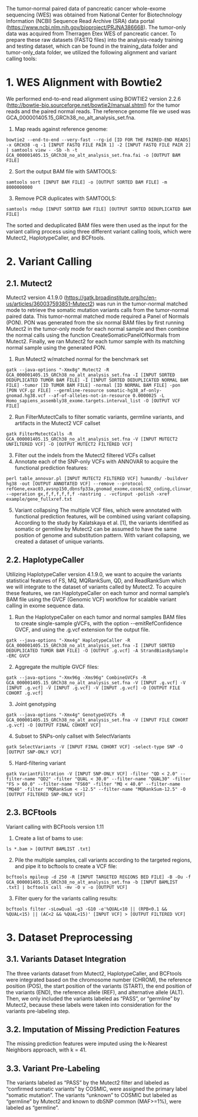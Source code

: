 The tumor-normal paired data of pancreatic cancer whole-exome sequencing (WES) was obtained from National Center for Biotechnology Information (NCBI) Sequence Read Archive (SRA) data portal (https://www.ncbi.nlm.nih.gov/bioproject/PRJNA386668). The tumor-only data was acquired from Therragen Etex WES of pancreatic cancer. 
To prepare these raw datasets (FASTQ files) into the analysis-ready training and testing dataset, which can be found in the training_data folder and tumor-only_data folder, we utilized the following alignment and variant calling tools:

# 1.	WES Alignment with Bowtie2
We performed end-to-end read alignment using BOWTIE2 version 2.2.6 (http://bowtie-bio.sourceforge.net/bowtie2/manual.shtml) for the tumor reads and the paired normal reads. The reference genome file we used was GCA_000001405.15_GRCh38_no_alt_analysis_set.fna.

1)	Map reads against reference genome:
```
bowtie2 --end-to-end --very-fast --rg-id [ID FOR THE PAIRED-END READS] -x GRCH38 -q -1 [INPUT FASTQ FILE PAIR 1] -2 [INPUT FASTQ FILE PAIR 2] | samtools view - -Sb -h -t GCA_000001405.15_GRCh38_no_alt_analysis_set.fna.fai -o [OUTPUT BAM FILE]
```

2)	Sort the output BAM file with SAMTOOLS:
```
samtools sort [INPUT BAM FILE] -o [OUTPUT SORTED BAM FILE] -m 8000000000
```

3)	Remove PCR duplicates with SAMTOOLS:
```
samtools rmdup [INPUT SORTED BAM FILE] [OUTPUT SORTED DEDUPLICATED BAM FILE]
```
The sorted and deduplicated BAM files were then used as the input for the variant calling process using three different variant calling tools, which were Mutect2, HaplotypeCaller, and BCFtools.

# 2.	Variant Calling
## 2.1.	Mutect2 
Mutect2 version 4.1.9.0 (https://gatk.broadinstitute.org/hc/en-us/articles/360037593851-Mutect2) was run in the tumor-normal matched mode to retrieve the somatic mutation variants calls from the tumor-normal paired data. This tumor-normal matched mode required a Panel of Normals (PON). PON was generated from the six normal BAM files by first running Mutect2 in the tumor-only mode for each normal sample and then combine the normal calls using the function CreateSomaticPanelOfNormals from Mutect2. Finally, we ran Mutect2 for each tumor sample with its matching normal sample using the generated PON.
1)	Run Mutect2 w/matched normal for the benchmark set
```
gatk --java-options "-Xmx8g" Mutect2 -R GCA_000001405.15_GRCh38_no_alt_analysis_set.fna -I [INPUT SORTED DEDUPLICATED TUMOR BAM FILE] -I [INPUT SORTED DEDUPLICATED NORMAL BAM FILE] -tumor [ID TUMOR BAM FILE] -normal [ID NORMAL BAM FILE] -pon [PON VCF.gz FILE] --germline-resource somatic-hg38_af-only-gnomad.hg38.vcf --af-of-alleles-not-in-resource 0.0000025 -L Homo_sapiens_assembly38_exome.targets.interval_list -O [OUTPUT VCF FILE]
```

2)	Run FilterMutectCalls to filter somatic variants, germline variants, and artifacts in the Mutect2 VCF callset
```
gatk FilterMutectCalls -R GCA_000001405.15_GRCh38_no_alt_analysis_set.fna -V [INPUT MUTECT2 UNFILTERED VCF] -O [OUTPUT MUTECT2 FILTERED VCF]
```

3)	Filter out the indels from the Mutect2 filtered VCFs callset
4)	Annotate each of the SNP-only VCFs with ANNOVAR to acquire the functional prediction features:
```
perl table_annovar.pl [INPUT MUTECT2 FILTERED VCF] humandb/ -buildver hg38 -out [OUTPUT ANNOTATED VCF] --remove --protocol refGene,exac03,avsnp150,dbnsfp33a,gnomad_exome,cosmic92_coding,clinvar_20210123 --operation gx,f,f,f,f,f,f -nastring . -vcfinput -polish -xref example/gene_fullxref.txt
```

5)	Variant collapsing
The multiple VCF files, which were annotated with functional prediction features, will be combined using variant collapsing.  According to the study by Kalatskaya et al. [1], the variants identified as somatic or germline by Mutect2 can be assumed to have the same position of genome and substitution pattern. With variant collapsing, we created a dataset of unique variants. 

## 2.2.	HaplotypeCaller 
Utilizing HaplotypeCaller version 4.1.9.0, we want to acquire the variants statistical features of FS, MQ, MQRankSum, QD, and ReadRankSum which we will integrate to the dataset of variants called by Mutect2. To acquire these features, we ran HaplotypeCaller on each tumor and normal sample’s BAM file using the GVCF (Genomic VCF) workflow for scalable variant calling in exome sequence data.
1)	Run the HaplotypeCaller on each tumor and normal samples BAM files to create single-sample gVCFs, with the option --emitRefConfidence GVCF, and using the .g.vcf extension for the output file.
```
gatk --java-options "-Xmx4g" HaplotypeCaller -R GCA_000001405.15_GRCh38_no_alt_analysis_set.fna -I [INPUT SORTED DEDUPLICATED TUMOR BAM FILE] -O [OUTPUT .g.vcf] -A StrandBiasBySample -ERC GVCF
```
2)	Aggregate the multiple GVCF files:
```
gatk --java-options "-Xmx96g -Xms96g" CombineGVCFs -R GCA_000001405.15_GRCh38_no_alt_analysis_set.fna -V [INPUT .g.vcf] -V [INPUT .g.vcf] -V [INPUT .g.vcf] -V [INPUT .g.vcf] -O [OUTPUT FILE COHORT .g.vcf]
```

3)	Joint genotyping
```
gatk --java-options "-Xmx4g" GenotypeGVCFs -R GCA_000001405.15_GRCh38_no_alt_analysis_set.fna -V [INPUT FILE COHORT .g.vcf] -O [OUTPUT FINAL COHORT VCF]
```

4)	Subset to SNPs-only callset with SelectVariants
```
gatk SelectVariants -V [INPUT FINAL COHORT VCF] -select-type SNP -O [OUTPUT SNP-ONLY VCF]
```

5)	Hard-filtering variant 
```
gatk VariantFiltration -V [INPUT SNP-ONLY VCF] -filter "QD < 2.0" --filter-name "QD2" -filter "QUAL < 30.0" --filter-name "QUAL30" -filter "FS > 60.0" --filter-name "FS60" -filter "MQ < 40.0" --filter-name "MQ40" -filter "MQRankSum < -12.5" --filter-name "MQRankSum-12.5" -O [OUTPUT FILTERED SNP-ONLY VCF]
```

## 2.3.	BCFtools
Variant calling with BCFtools version 1.11
1)	Create a list of bams to use:
```
ls *.bam > [OUTPUT BAMLIST .txt]
```

2)	Pile the multiple samples, call variants according to the targeted regions, and pipe it to bcftools to create a VCF file:
```
bcftools mpileup -d 250 -R [INPUT TARGETED REGIONS BED FILE] -B -Ou -f GCA_000001405.15_GRCh38_no_alt_analysis_set.fna -b [INPUT BAMLIST .txt] | bcftools call -mv -O v -o [OUTPUT VCF]
```

3)	Filter query for the variants calling results:
```
bcftools filter -sLowQual -g3 -G10 -e'%QUAL<10 || (RPB<0.1 && %QUAL<15) || (AC<2 && %QUAL<15)' [INPUT VCF] > [OUTPUT FILTERED VCF]
```

# 3.	Dataset Preprocessing
## 3.1.	Variants Dataset Integration
The three variants dataset from Mutect2, HaplotypeCaller, and BCFtools were integrated based on the chromosome number (CHROM), the reference position (POS), the start position of the variants (START), the end position of the variants (END), the reference allele (REF), and alternative allele (ALT). Then, we only included the variants labeled as “PASS”, or “germline” by Mutect2, because these labels were taken into consideration for the variants pre-labeling step.

## 3.2.	Imputation of Missing Prediction Features
The missing prediction features were imputed using the k-Nearest Neighbors approach, with k = 41.

## 3.3.	Variant Pre-Labeling
The variants labeled as “PASS” by the Mutect2 filter and labeled as “confirmed somatic variants” by COSMIC, were assigned the primary label “somatic mutation”. The variants “unknown” to COSMIC but labeled as “germline” by Mutect2 and known to dbSNP common (MAF>=1%), were labeled as “germline”.  
